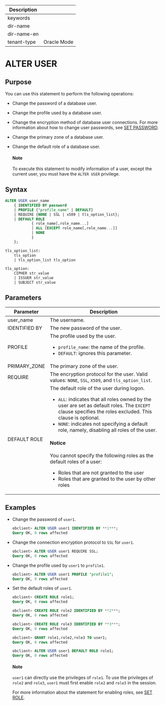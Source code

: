 | Description   |                 |
|---------------|-----------------|
| keywords      |                 |
| dir-name      |                 |
| dir-name-en   |                 |
| tenant-type   | Oracle Mode     |

# ALTER USER

## Purpose

You can use this statement to perform the following operations:

* Change the password of a database user.

* Change the profile used by a database user.

* Change the encryption method of database user connections. For more information about how to change user passwords, see [SET PASSWORD](../300.dcl-of-oracle-mode/3300.set-password-of-oracle-mode.md).

* Change the primary zone of a database user.

* Change the default role of a database user.

  <main id="notice" type='explain'>
    <h4>Note</h4>
    <p>To execute this statement to modify information of a user, except the current user, you must have the <code>ALTER USER</code> privilege. </p>
  </main>

## Syntax

```sql
ALTER USER user_name
    { IDENTIFIED BY password
    | PROFILE {"profile_name" | DEFAULT}
    | REQUIRE {NONE | SSL | x509 | tls_option_list};
    | DEFAULT ROLE
            { role_name[,role_name...]
            | ALL [EXCEPT role_name[,role_name...]]
            | NONE
            }
    };

tls_option_list:
    tls_option
    | tls_option_list tls_option

tls_option:
    CIPHER str_value
    | ISSUER str_value
    | SUBJECT str_value
```

## Parameters

| Parameter | Description |
|---------------|-------------------------------------|
| user_name | The username.  |
| IDENTIFIED BY | The new password of the user.  |
| PROFILE | The profile used by the user.  <ul><li> `profile_name`: the name of the profile.     </li><li> `DEFAULT`: ignores this parameter. </li></ul> |
| PRIMARY_ZONE | The primary zone of the user.  |
| REQUIRE | The encryption protocol for the user. Valid values: `NONE`, `SSL`, `X509`, and `tls_option_list`.  |
| DEFAULT ROLE | The default role of the user during logon.  <ul><li> `ALL`: indicates that all roles owned by the user are set as default roles. The `EXCEPT` clause specifies the roles excluded. This clause is optional.     </li><li> `NONE`: indicates not specifying a default role, namely, disabling all roles of the user.</li></ul> <main id="notice" type='notice'><h4>Notice</h4><p> You cannot specify the following roles as the default roles of a user: <ul><li> Roles that are not granted to the user     </li><li> Roles that are granted to the user by other roles  </li></ul></p></main> |

## Examples

* Change the password of `user1`.

   ```sql
   obclient> ALTER USER user1 IDENTIFIED BY **1***;
   Query OK, 0 rows affected
   ```

* Change the connection encryption protocol to `SSL` for `user1`.

   ```sql
   obclient> ALTER USER user1 REQUIRE SSL;
   Query OK, 0 rows affected
   ```

* Change the profile used by `user1` to `profile1`.

   ```sql
   obclient> ALTER USER user1 PROFILE "profile1";
   Query OK, 0 rows affected
   ```

* Set the default roles of `user1`.

   ```sql
   obclient> CREATE ROLE role1;
   Query OK, 0 rows affected

   obclient> CREATE ROLE role2 IDENTIFIED BY **2***;
   Query OK, 0 rows affected

   obclient> CREATE ROLE role3 IDENTIFIED BY **3***;
   Query OK, 0 rows affected

   obclient> GRANT role1,role2,role3 TO user1;
   Query OK, 0 rows affected

   obclient> ALTER USER user1 DEFAULT ROLE role1;
   Query OK, 0 rows affected
   ```

  <main id="notice" type='explain'>
    <h4>Note</h4>
    <p><code>user1</code> can directly use the privileges of <code>role1</code>. To use the privileges of <code>role2</code> and <code>role3</code>, <code>user1</code> must first enable <code>role2</code> and <code>role3</code> in the session. </p>
  </main>

   For more information about the statement for enabling roles, see [SET ROLE](../300.dcl-of-oracle-mode/3400.set-role-of-oracle-mode.md).
